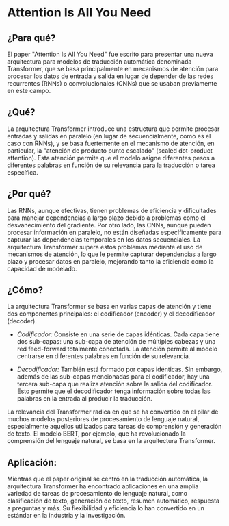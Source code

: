 # Attention Is All You Need

## ¿Para qué?

El paper "Attention Is All You Need" fue escrito para presentar una nueva arquitectura para modelos de traducción automática denominada Transformer, que se basa principalmente en mecanismos de atención para procesar los datos de entrada y salida en lugar de depender de las redes recurrentes (RNNs) o convolucionales (CNNs) que se usaban previamente en este campo.

## ¿Qué?

La arquitectura Transformer introduce una estructura que permite procesar entradas y salidas en paralelo (en lugar de secuencialmente, como es el caso con RNNs), y se basa fuertemente en el mecanismo de atención, en particular, la "atención de producto punto escalado" (scaled dot-product attention). Esta atención permite que el modelo asigne diferentes pesos a diferentes palabras en función de su relevancia para la traducción o tarea específica.

## ¿Por qué?

Las RNNs, aunque efectivas, tienen problemas de eficiencia y dificultades para manejar dependencias a largo plazo debido a problemas como el desvanecimiento del gradiente. Por otro lado, las CNNs, aunque pueden procesar información en paralelo, no están diseñadas específicamente para capturar las dependencias temporales en los datos secuenciales. La arquitectura Transformer supera estos problemas mediante el uso de mecanismos de atención, lo que le permite capturar dependencias a largo plazo y procesar datos en paralelo, mejorando tanto la eficiencia como la capacidad de modelado.

## ¿Cómo?

La arquitectura Transformer se basa en varias capas de atención y tiene dos componentes principales: el codificador (encoder) y el decodificador (decoder).

- *Codificador:* Consiste en una serie de capas idénticas. Cada capa tiene dos sub-capas: una sub-capa de atención de múltiples cabezas y una red feed-forward totalmente conectada. La atención permite al modelo centrarse en diferentes palabras en función de su relevancia.

- *Decodificador:* También está formado por capas idénticas. Sin embargo, además de las sub-capas mencionadas para el codificador, hay una tercera sub-capa que realiza atención sobre la salida del codificador. Esto permite que el decodificador tenga información sobre todas las palabras en la entrada al producir la traducción.

La relevancia del Transformer radica en que se ha convertido en el pilar de muchos modelos posteriores de procesamiento de lenguaje natural, especialmente aquellos utilizados para tareas de comprensión y generación de texto. El modelo BERT, por ejemplo, que ha revolucionado la comprensión del lenguaje natural, se basa en la arquitectura Transformer.

## Aplicación:

Mientras que el paper original se centró en la traducción automática, la arquitectura Transformer ha encontrado aplicaciones en una amplia variedad de tareas de procesamiento de lenguaje natural, como clasificación de texto, generación de texto, resumen automático, respuesta a preguntas y más. Su flexibilidad y eficiencia lo han convertido en un estándar en la industria y la investigación.